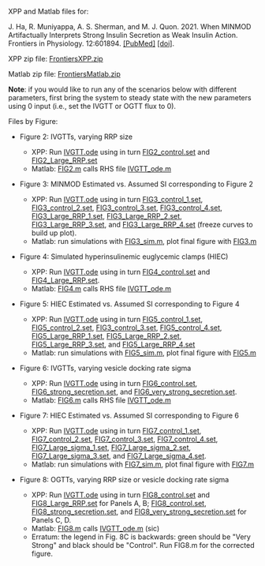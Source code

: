 XPP and Matlab files for:

J. Ha, R. Muniyappa, A. S. Sherman, and M. J. Quon. 2021. When MINMOD Artifactually Interprets Strong Insulin Secretion as Weak Insulin Action. Frontiers in Physiology. 12:601894. [[PubMed]](https://pubmed.ncbi.nlm.nih.gov/33967818/) [[doi]](https://www.frontiersin.org/articles/10.3389/fphys.2021.601894/full).

XPP zip file: [FrontiersXPP.zip](FrontiersXPP.zip)

Matlab zip file: [FrontiersMatlab.zip](FrontiersMatlab.zip)

**Note**: if you would like to run any of the scenarios below with different parameters, first bring the system to steady state with the new parameters using 0 input (i.e., set the IVGTT or OGTT flux to 0).

Files by Figure:

* Figure 2: IVGTTs, varying RRP size
    * XPP: Run [IVGTT.ode](IVGTT.ode) using in turn [FIG2_control.set](FIG2_control.set) and [FIG2_Large_RRP.set](FIG2_Large_RRP.set)
    * Matlab: [FIG2.m](FIG2.m) calls RHS file [IVGTT_ode.m](IVGTT_ode.m) 

* Figure 3: MINMOD Estimated vs. Assumed SI corresponding to Figure 2
    * XPP: Run [IVGTT.ode](IVGTT.ode) using in turn [FIG3_control_1.set](FIG3_control_1.set), [FIG3_control_2.set](FIG3_control_2.set), [FIG3_control_3.set](FIG3_control_3.set), [FIG3_control_4.set](FIG3_control_4.set), [FIG3_Large_RRP_1.set](FIG3_Large_RRP_1.set), [FIG3_Large_RRP_2.set](FIG3_Large_RRP_2.set), [FIG3_Large_RRP_3.set](FIG3_Large_RRP_3.set), and [FIG3_Large_RRP_4.set](FIG3_Large_RRP_4.set) (freeze curves to build up plot).        
    * Matlab: run simulations with [FIG3_sim.m](FIG3_sim.m), plot final figure with [FIG3.m](FIG3.m)

* Figure 4: Simulated hyperinsulinemic euglycemic clamps (HIEC)
    * XPP:  Run [IVGTT.ode](IVGTT.ode) using in turn [FIG4_control.set](FIG4_control.set) and [FIG4_Large_RRP.set](FIG4_Large_RRP.set). 
    * Matlab: [FIG4.m](FIG4.m) calls RHS file [IVGTT_ode.m](IVGTT_ode.m) 

* Figure 5: HIEC Estimated vs. Assumed SI corresponding to Figure 4
    * XPP: Run [IVGTT.ode](IVGTT.ode) using in turn [FIG5_control_1.set](FIG5_control_1.set), [FIG5_control_2.set](FIG5_control_2.set), [FIG3_control_3.set](FIG5_control_3.set), [FIG5_control_4.set](FIG5_control_4.set), [FIG5_Large_RRP_1.set](FIG5_Large_RRP_1.set), [FIG5_Large_RRP_2.set](FIG5_Large_RRP_2.set), [FIG5_Large_RRP_3.set](FIG5_Large_RRP_3.set), and [FIG5_Large_RRP_4.set](FIG3_Large_RRP_5.set)
    * Matlab: run simulations with [FIG5_sim.m](FIG5_sim.m), plot final figure with [FIG5.m](FIG5.m)

* Figure 6: IVGTTs, varying vesicle docking rate sigma
    * XPP: Run [IVGTT.ode](IVGTT.ode) using in turn [FIG6_control.set](FIG6_control.set), [FIG6_strong_secretion.set](FIG6_strong_secretion.set), and [FIG6_very_strong_secretion.set](FIG6_very_strong_secretion.set).
    * Matlab: [FIG6.m](FIG6.m) calls RHS file [IVGTT_ode.m](IVGTT_ode.m) 

* Figure 7:  HIEC Estimated vs. Assumed SI corresponding to Figure 6
    * XPP: Run [IVGTT.ode](IVGTT.ode) using in turn [FIG7_control_1.set](FIG7_control_1.set), [FIG7_control_2.set](FIG7_control_2.set), [FIG7_control_3.set](FIG7_control_3.set), [FIG7_control_4.set](FIG7_control_4.set), [FIG7_Large_sigma_1.set](FIG7_Large_sigma_1.set), [FIG7_Large_sigma_2.set](FIG7_Large_sigma_2.set), [FIG7_Large_sigma_3.set](FIG7_Large_sigma_3.set), and [FIG7_Large_sigma_4.set](FIG7_Large_sigma_4.set). 
    * Matlab: run simulations with [FIG7_sim.m](FIG7_sim.m), plot final figure with [FIG7.m](FIG7.m)

* Figure 8: OGTTs, varying RRP size or vesicle docking rate sigma
    * XPP:   Run [IVGTT.ode](IVGTT.ode) using in turn [FIG8_control.set](FIG8_control.set) and [FIG8_Large_RRP.set](FIG8_Large_RRP.set) for Panels A, B; [FIG8_control.set](FIG8_control.set), [FIG8_strong_secretion.set](FIG8_strong_secretion.set), and [FIG8_very_strong_secretion.set](FIG8_very_strong_secretion.set) for Panels C, D. 
    * Matlab: [FIG8.m](FIG8.m) calls [IVGTT_ode.m](IVGTT_ode.m) (sic) 
    * Erratum: the legend in Fig. 8C is backwards: green should be "Very Strong" and black should be "Control".  Run FIG8.m for the corrected figure. 
